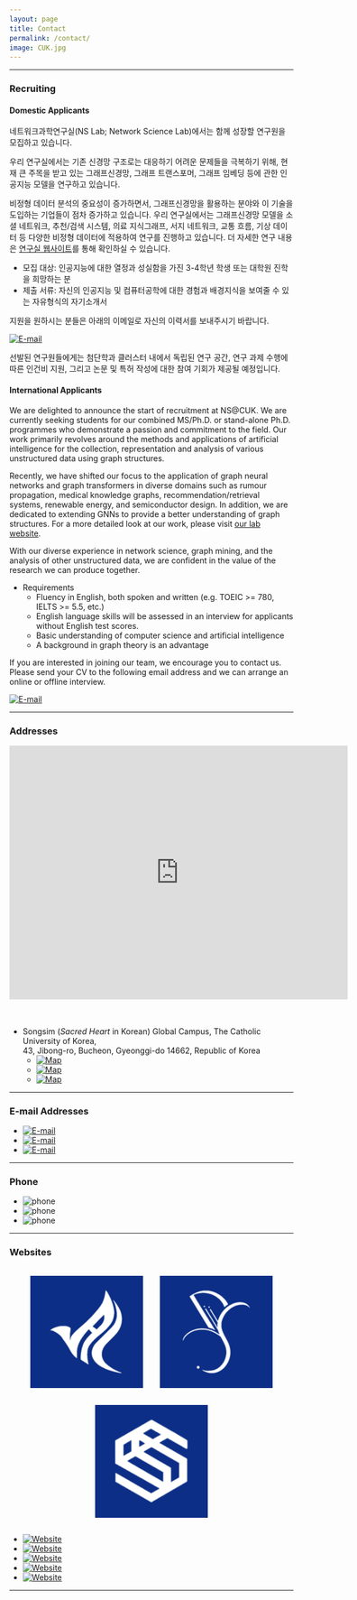 ```yaml
---
layout: page
title: Contact
permalink: /contact/
image: CUK.jpg
---
```


***
### Recruiting

#### Domestic Applicants

네트워크과학연구실(NS Lab; Network Science Lab)에서는 함께 성장할 연구원을 모집하고 있습니다.

우리 연구실에서는 기존 신경망 구조로는 대응하기 어려운 문제들을 극복하기 위해, 현재 큰 주목을 받고 있는 그래프신경망, 그래프 트랜스포머, 그래프 임베딩 등에 관한 인공지능 모델을 연구하고 있습니다.

비정형 데이터 분석의 중요성이 증가하면서, 그래프신경망을 활용하는 분야와 이 기술을 도입하는 기업들이 점차 증가하고 있습니다. 우리 연구실에서는 그래프신경망 모델을 소셜 네트워크, 추천/검색 시스템, 의료 지식그래프, 서지 네트워크, 교통 흐름, 기상 데이터 등 다양한 비정형 데이터에 적용하여 연구를 진행하고 있습니다. 더 자세한 연구 내용은 [연구실 웹사이트](https://nslab-cuk.github.io/research/)를 통해 확인하실 수 있습니다.

- 모집 대상: 인공지능에 대한 열정과 성실함을 가진 3-4학년 학생 또는 대학원 진학을 희망하는 분
- 제출 서류: 자신의 인공지능 및 컴퓨터공학에 대한 경험과 배경지식을 보여줄 수 있는 자유형식의 자기소개서

지원을 원하시는 분들은 아래의 이메일로 자신의 이력서를 보내주시기 바랍니다.

[![E-mail](https://img.shields.io/badge/Director-ojlee@catholic.ac.kr-0C2E86?style=flat-square&logo=Gmail&logoColor=FFFFFF)](mailto:ojlee@catholic.ac.kr)

선발된 연구원들에게는 첨단학과 클러스터 내에서 독립된 연구 공간, 연구 과제 수행에 따른 인건비 지원, 그리고 논문 및 특허 작성에 대한 참여 기회가 제공될 예정입니다.

#### International Applicants

We are delighted to announce the start of recruitment at NS@CUK. We are currently seeking students for our combined MS/Ph.D. or stand-alone Ph.D. programmes who demonstrate a passion and commitment to the field. Our work primarily revolves around the methods and applications of artificial intelligence for the collection, representation and analysis of various unstructured data using graph structures.

Recently, we have shifted our focus to the application of graph neural networks and graph transformers in diverse domains such as rumour propagation, medical knowledge graphs, recommendation/retrieval systems, renewable energy, and semiconductor design. In addition, we are dedicated to extending GNNs to provide a better understanding of graph structures. For a more detailed look at our work, please visit [our lab website](https://nslab-cuk.github.io/research/).

With our diverse experience in network science, graph mining, and the analysis of other unstructured data, we are confident in the value of the research we can produce together.

* Requirements
  * Fluency in English, both spoken and written (e.g. TOEIC >= 780, IELTS >= 5.5, etc.)
  * English language skills will be assessed in an interview for applicants without English test scores.
  * Basic understanding of computer science and artificial intelligence
  * A background in graph theory is an advantage

If you are interested in joining our team, we encourage you to contact us. Please send your CV to the following email address and we can arrange an online or offline interview.

[![E-mail](https://img.shields.io/badge/Director-ojlee@catholic.ac.kr-0C2E86?style=flat-square&logo=Gmail&logoColor=FFFFFF)](mailto:ojlee@catholic.ac.kr)

***
### Addresses

<div class="gmap">
  <p align="center"><iframe src="https://www.google.com/maps/embed?pb=!1m18!1m12!1m3!1d791.4723252778355!2d126.80200158589973!3d37.48693857838225!2m3!1f0!2f0!3f0!3m2!1i1024!2i768!4f13.1!3m3!1m2!1s0x357b62c22341bd79%3A0x13730f14a1fc72e!2z6rCA7Yao66at64yA7ZWZ6rWQIOyEseyLrOq1kOyglQ!5e0!3m2!1sko!2skr!4v1651584191104!5m2!1sko!2skr" width="600" height="450" style="border:0;" allowfullscreen="" loading="lazy" referrerpolicy="no-referrer-when-downgrade"></iframe></p>
</div>

<br>

* Songsim (*Sacred Heart* in Korean) Global Campus, The Catholic University of Korea, <br>43, Jibong-ro, Bucheon, Gyeonggi-do 14662, Republic of Korea
  * [![Map](https://img.shields.io/badge/Director-Michael%20Hall%20T404-0C2E86?style=flat-square&logo=GoogleMaps&logoColor=white)](https://goo.gl/maps/2W2nVL7KKWWMnWq89)
  * [![Map](https://img.shields.io/badge/Lab%20%231-Sophie%20Barat%20Hall%20B348-0C2E86?style=flat-square&logo=GoogleMaps&logoColor=white)](https://goo.gl/maps/QN3KLhGJC1RYcnNH6)
  * [![Map](https://img.shields.io/badge/Lab%20%232-Sophie%20Barat%20Hall%20B349-0C2E86?style=flat-square&logo=GoogleMaps&logoColor=white)](https://goo.gl/maps/QN3KLhGJC1RYcnNH6)


***
### E-mail Addresses

* [![E-mail](https://img.shields.io/badge/Official-nslab.ai.cuk@gmail.com-0C2E86?style=flat-square&logo=Gmail&logoColor=FFFFFF)](mailto:nslab.ai.cuk@gmail.com)
* [![E-mail](https://img.shields.io/badge/Director-ojlee@catholic.ac.kr-0C2E86?style=flat-square&logo=Gmail&logoColor=FFFFFF)](mailto:ojlee@catholic.ac.kr)
* [![E-mail](https://img.shields.io/badge/Lab%20Rep-choimin1231@gmail.com-0C2E86?style=flat-square&logo=Gmail&logoColor=FFFFFF)](mailto:choimin1231@gmail.com)

***
### Phone

* ![phone](https://custom-icon-badges.demolab.com/badge/Director-%2B82%E2%80%932%E2%80%932164%E2%80%935516-0C2E86.svg?style=flat-square&logo=phone&logoColor=FFFFFF)
* ![phone](https://custom-icon-badges.demolab.com/badge/Lab%20%231-%2B82%E2%80%932%E2%80%932164%E2%80%935523-0C2E86.svg?style=flat-square&logo=phone&logoColor=FFFFFF)
* ![phone](https://custom-icon-badges.demolab.com/badge/Fax-%2B82%E2%80%932%E2%80%932164%E2%80%935522-0C2E86.svg?style=flat-square&logo=phone&logoColor=FFFFFF)

***
### Websites

<p align="center"><a href="https://cukai.catholic.ac.kr/cukai/index.html"><img align="center" src="/images/AI_Logo.png" style="width : 200px; margin : 15px"></a><a href="https://cukadmin.catholic.ac.kr/datascience/index.html"><img align="center" src="/images/DS_Logo.png" style="width : 200px; margin : 15px"></a><a href="https://cukadmin.catholic.ac.kr/bmsw/index.html"><img align="center" src="/images/BMSW_Logo.png" style="width : 200px; margin : 15px"></a></p>

* [![Website](https://img.shields.io/badge/-The%20Catholic%20University%20Korea-0C2E86?style=flat-square&logo=%2Fe%2F&logoColor=FFFFFF)](https://www.catholic.ac.kr/english/main.do)
* [![Website](https://img.shields.io/badge/-The%20Graduate%20School-0C2E86?style=flat-square&logo=%2Fe%2F&logoColor=FFFFFF)](https://cukadmin.catholic.ac.kr/gscuk.eng/index.html)
* [![Website](https://img.shields.io/badge/-The%20CUK%20Journal-0C2E86?style=flat-square&logo=%2Fe%2F&logoColor=FFFFFF)](http://www.cukjournal.com/)
* [![Website](https://img.shields.io/badge/-The%20CUK%20Portal-0C2E86?style=flat-square&logo=%2Fe%2F&logoColor=FFFFFF)](https://uportal.catholic.ac.kr/)
* [![Website](https://img.shields.io/badge/-The%20CUK%20Cyber%20Campus-0C2E86?style=flat-square&logo=%2Fe%2F&logoColor=FFFFFF)](https://e-cyber.catholic.ac.kr/)

***


